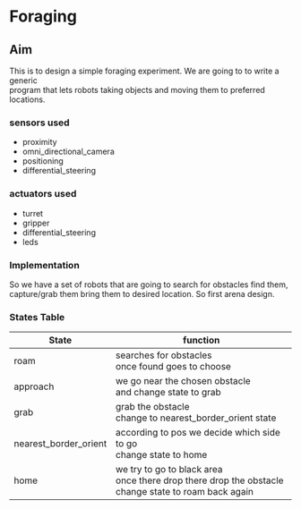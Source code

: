 # Foraging

## Aim

This is to design a simple foraging experiment. We are going to to write a generic  
program that lets robots taking objects and moving them to preferred locations.  

### sensors used

* proximity
* omni_directional_camera
* positioning
* differential_steering

### actuators used

* turret
* gripper
* differential_steering
* leds

### Implementation

So we have a set of robots that are going to search for obstacles find them,  
capture/grab them bring them to desired location. So first arena design.


### States Table

State | function
--- | ---
roam | searches for obstacles <br> once found goes to choose | chooses the closest obstacle <br> orientation of robot is set toward the choosen obstacle <br> state is changed to approach
approach | we go near the chosen obstacle <br> and change state to grab
grab | grab the obstacle<br> change to nearest_border_orient state
nearest_border_orient | according to pos we decide which side to go<br>change state to home
home | we try to go to black area<br> once there drop there drop the obstacle<br>change state to roam back again
